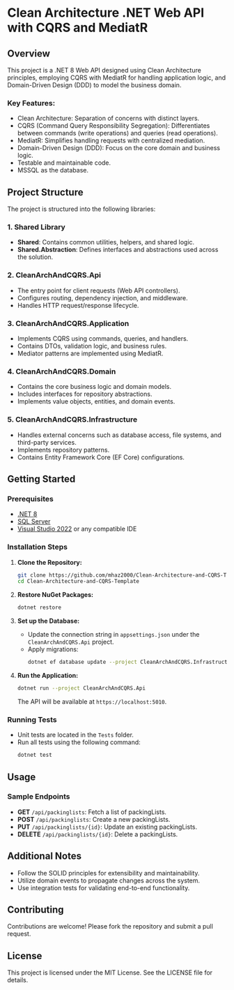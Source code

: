 # Clean Architecture .NET Web API with CQRS and MediatR

## Overview
This project is a .NET 8 Web API designed using Clean Architecture principles, employing CQRS with MediatR for handling application logic, and Domain-Driven Design (DDD) to model the business domain.

### Key Features:
- Clean Architecture: Separation of concerns with distinct layers.
- CQRS (Command Query Responsibility Segregation): Differentiates between commands (write operations) and queries (read operations).
- MediatR: Simplifies handling requests with centralized mediation.
- Domain-Driven Design (DDD): Focus on the core domain and business logic.
- Testable and maintainable code.
- MSSQL as the database.

## Project Structure
The project is structured into the following libraries:

### 1. **Shared Library**
- **Shared**: Contains common utilities, helpers, and shared logic.
- **Shared.Abstraction**: Defines interfaces and abstractions used across the solution.

### 2. **CleanArchAndCQRS.Api**
- The entry point for client requests (Web API controllers).
- Configures routing, dependency injection, and middleware.
- Handles HTTP request/response lifecycle.

### 3. **CleanArchAndCQRS.Application**
- Implements CQRS using commands, queries, and handlers.
- Contains DTOs, validation logic, and business rules.
- Mediator patterns are implemented using MediatR.

### 4. **CleanArchAndCQRS.Domain**
- Contains the core business logic and domain models.
- Includes interfaces for repository abstractions.
- Implements value objects, entities, and domain events.

### 5. **CleanArchAndCQRS.Infrastructure**
- Handles external concerns such as database access, file systems, and third-party services.
- Implements repository patterns.
- Contains Entity Framework Core (EF Core) configurations.

## Getting Started

### Prerequisites
- [.NET 8](https://dotnet.microsoft.com/)
- [SQL Server](https://www.microsoft.com/sql-server)
- [Visual Studio 2022](https://visualstudio.microsoft.com/) or any compatible IDE

### Installation Steps
1. **Clone the Repository:**
   ```bash
   git clone https://github.com/mhaz2000/Clean-Architecture-and-CQRS-Template.git
   cd Clean-Architecture-and-CQRS-Template
   ```

2. **Restore NuGet Packages:**
   ```bash
   dotnet restore
   ```

3. **Set up the Database:**
   - Update the connection string in `appsettings.json` under the `CleanArchAndCQRS.Api` project.
   - Apply migrations:
     ```bash
     dotnet ef database update --project CleanArchAndCQRS.Infrastructure
     ```

4. **Run the Application:**
   ```bash
   dotnet run --project CleanArchAndCQRS.Api
   ```
   The API will be available at `https://localhost:5010`.

### Running Tests
- Unit tests are located in the `Tests` folder.
- Run all tests using the following command:
  ```bash
  dotnet test
  ```

## Usage

### Sample Endpoints
- **GET** `/api/packinglists`: Fetch a list of packingLists.
- **POST** `/api/packinglists`: Create a new packingLists.
- **PUT** `/api/packinglists/{id}`: Update an existing packingLists.
- **DELETE** `/api/packinglists/{id}`: Delete a packingLists.

## Additional Notes
- Follow the SOLID principles for extensibility and maintainability.
- Utilize domain events to propagate changes across the system.
- Use integration tests for validating end-to-end functionality.

## Contributing
Contributions are welcome! Please fork the repository and submit a pull request.

## License
This project is licensed under the MIT License. See the LICENSE file for details.

